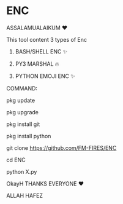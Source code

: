 # ENC

ASSALAMUALAIKUM ❤️

This tool content 3 types of Enc

1. BASH/SHELL ENC ✨

2. PY3 MARSHAL 🔥

3. PYTHON EMOJI ENC ✨

COMMAND:

pkg update

pkg upgrade

pkg install git

pkg install python

git clone https://github.com/FM-FIRES/ENC

cd ENC

python X.py


OkayH THANKS EVERYONE ❤️

ALLAH HAFEZ
